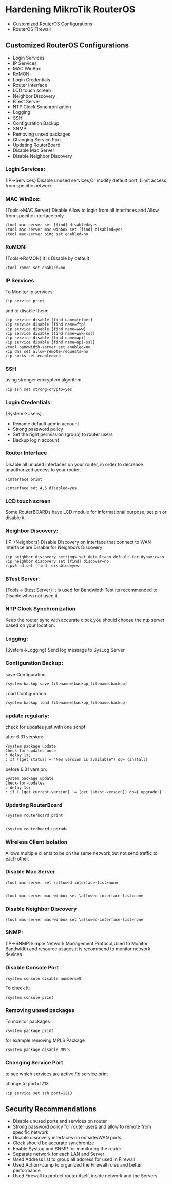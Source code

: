 # Hardening MikroTik RouterOS

<ul>
<li>Customized RouterOS Configurations</li>
<li>RouterOS Firewall</li>
</ul>

## Customized RouterOS Configurations

<ul>
<li>Login Services</li>
<li>IP Services</li>
<li>MAC WinBox</li>
<li>RoMON</li>
<li>Login Credentials</li>
<li>Router Interface</li>
<li>LCD touch screen</li>
<li>Neighbor Discovery</li>
<li>BTest Server</li>
<li>NTP Clock Synchronization</li>
<li>Logging</li>
<li>SSH</li>
<li>Configuration Backup</li>
<li>SNMP</li>
<li>Removing unsed packages</li>
<li>Changing Service Port</li>
<li>Updating RouterBoard</li>
<li>Disable Mac Server</li>
<li>Disable Neighbor Discovery</li>
</ul>



### Login Services: 
{IP->Services} Disable unused services,Or modify default port, Limit access from specific network


### MAC WinBox: 
{Tools->MAC Server} Disable Allow to login from all interfaces and Allow from specific interface only


    /tool mac-server set [find] disabled=yes
    /tool mac-server mac-winbox set [find] disabled=yes
    /tool mac-server ping set enabled=no


### RoMON: 
{Tools->RoMON} it is Disable by default

    /tool romon set enabled=no


### IP Services
To Monitor Ip services:

    /ip service print


and to disable them:

    /ip service disable [find name=telnet]
    /ip service disable [find name=ftp]
    /ip service disable [find name=www]
    /ip service disable [find name=www-ssl]
    /ip service disable [find name=api]
    /ip service disable [find name=api-ssl]
    /tool bandwidth-server set enabled=no
    /ip dns set allow-remote-requests=no
    /ip socks set enabled=no


### SSH
using stronger encryption algorithm

    /ip ssh set strong-crypto=yes



### Login Credentials: 
{System->Users}
<ul>
<li> Rename default admin account</li>
<li> Strong password policy</li>
<li> Set the right permission (group) to router users</li>
<li> Backup login account</li>

</ul>



### Router Interface
Disable all unused interfaces on your router, in order to decrease unauthorized access to your router.

    /interface print

    /interface set 4,5 disabled=yes


### LCD touch screen
Some RouterBOARDs have LCD module for informational purpose, set pin or disable it.



### Neighbor Discovery: 
{IP->Neighbors} Disable Discovery on Interface that connect to WAN Interface are Disable for Neighbors Discovery


    /ip neighbor discovery settings set default=no default-for-dynamic=no
    /ip neighbor discovery set [find] discover=no
    /ipv6 nd set [find] disabled=yes


### BTest Server: 
{Tools-> Btest Server} it is used for Bandwidth Test its recommended to Disable when not used it


### NTP Clock Synchronization
Keep the router sync with accurate clock.you should choose the ntp server based on your location.



### Logging:
{System->Logging} Send log message to SysLog Server


### Configuration Backup:

save Configuration

    /system backup save filename=[backup_filename.backup]

Load Configuration

    /system backup load filename=[backup_filename.backup]




### update regularly:
check for updates just with one script

after 6.31 version:

    /system package update
    Check-for-updates once
    : delay 1s;
    : If ([get status] = "New version is available") do= {install}


before 6.31 version:

    System package update
    Check-for-updates
    : delay 1s;
    : if ( [get current-version] != [get latest-version]) do={ upgrade }



### Updating RouterBoard 

    /system routerboard print


    /system routerboard upgrade


### Wireless Client Isolation
Allows multiple clients to be on the same network,but not send traffic to each other.



### Disable Mac Server

    /tool mac-server set \allowed-interface-list=none


    /tool mac-server mac-winbox set \allowed-interface-list=none



### Disable Neighbor Discovery


    /tool mac-server mac-winbox set \allowed-interface-list=none


### SNMP: 
{IP->SNMP}Simple Network Management Protocol,Used to Monitor Bandwidth and resource usages.it is recommend to monitor network devices.


### Disable Console Port

    /system console disable numbers=0

To check it:

    /system console print


### Removing unsed packages
To monitor packages

    /system package print

for example removing MPLS Package

    /system package disable MPLS

### Changing Service Port
to see which services are active
    /ip service print

change to port=1213

    /ip service set ssh port=1213



## Security Recommendations
<ul>
<li> Disable unused ports and services on router</li>
<li> Strong password policy for router users and allow to remote from specific network</li>
<li> Disable discovery interfaces on outside/WAN ports</li>
<li> Clock should be accurate synchronize</li>
<li> Enable SysLog and SNMP for monitoring the router</li>
<li> Separate network for each LAN and Server</li>
<li> Used Address list to group all address for used in Firewall</li>
<li> Used Action=Jump to organized the Firewall rules and better performance</li>
<li> Used Firewall to protect router itself, inside network and the Servers</li>
</ul>

